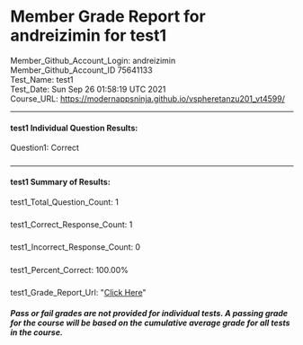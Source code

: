 # Member Grade Report for andreizimin for test1  
   
Member_Github_Account_Login: andreizimin  
Member_Github_Account_ID 75641133  
Test_Name: test1  
Test_Date: Sun Sep 26 01:58:19 UTC 2021  
Course_URL: https://modernappsninja.github.io/vspheretanzu201_vt4599/  
   
---  
#### test1 Individual Question Results:  
Question1: Correct  
#####  
---  
#### test1 Summary of Results:  
test1_Total_Question_Count: 1  
#####  
test1_Correct_Response_Count: 1  
#####  
test1_Incorrect_Response_Count: 0  
#####  
test1_Percent_Correct: 100.00%  
#####  
test1_Grade_Report_Url: "[Click Here](https://github.com/modernappsninjas/andreizimin/blob/main/static/userdata/courses/vspheretanzu201_vt4599/grade_report.pr409.test1.md)"
##### Pass or fail grades are not provided for individual tests. A passing grade for the course will be based on the cumulative average grade for all tests in the course.  
